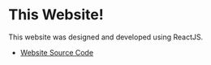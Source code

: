 This Website!
===

This website was designed and developed using ReactJS.

* [Website Source Code](https://github.com/krgamestudios/krgamestudios.com)
